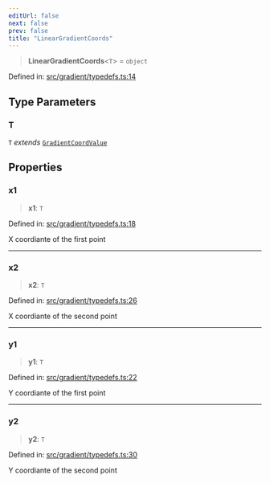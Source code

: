 ```yaml
---
editUrl: false
next: false
prev: false
title: "LinearGradientCoords"
---
```


> **LinearGradientCoords**\<`T`\> = `object`

Defined in: [src/gradient/typedefs.ts:14](https://github.com/fabricjs/fabric.js/blob/9a792f4b7b8031f02ec7ea4ce8c99f810e45cfec/src/gradient/typedefs.ts#L14)

## Type Parameters

### T

`T` *extends* [`GradientCoordValue`](/api/type-aliases/gradientcoordvalue/)

## Properties

### x1

> **x1**: `T`

Defined in: [src/gradient/typedefs.ts:18](https://github.com/fabricjs/fabric.js/blob/9a792f4b7b8031f02ec7ea4ce8c99f810e45cfec/src/gradient/typedefs.ts#L18)

X coordiante of the first point

***

### x2

> **x2**: `T`

Defined in: [src/gradient/typedefs.ts:26](https://github.com/fabricjs/fabric.js/blob/9a792f4b7b8031f02ec7ea4ce8c99f810e45cfec/src/gradient/typedefs.ts#L26)

X coordiante of the second point

***

### y1

> **y1**: `T`

Defined in: [src/gradient/typedefs.ts:22](https://github.com/fabricjs/fabric.js/blob/9a792f4b7b8031f02ec7ea4ce8c99f810e45cfec/src/gradient/typedefs.ts#L22)

Y coordiante of the first point

***

### y2

> **y2**: `T`

Defined in: [src/gradient/typedefs.ts:30](https://github.com/fabricjs/fabric.js/blob/9a792f4b7b8031f02ec7ea4ce8c99f810e45cfec/src/gradient/typedefs.ts#L30)

Y coordiante of the second point
